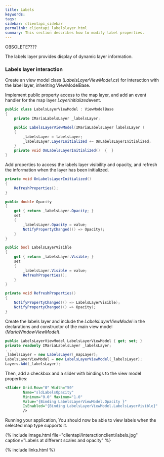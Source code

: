 ```yaml
---
title: Labels
keywords: 
tags: 
sidebar: clientapi_sidebar
permalink: clientapi_labelslayer.html
summary: This section describes how to modify label properties.
---
```


OBSOLETE???? 

The labels layer provides display of dynamic layer information.
###  Labels layer interaction

Create an view model class (*LabelsLayerViewModel.cs*) for interaction with the label layer, inheriting ViewModelBase. 

Implement public property access to the map layer, and add an event handler for the map layer *LayerInitialized*event.

```csharp
public class LabelsLayerViewModel : ViewModelBase
{
    private IMariaLabelsLayer _labelsLayer;

    public LabelsLayerViewModel(IMariaLabelsLayer labelsLayer )
    {
        _labelsLayer = labelsLayer;
        _labelsLayer.LayerInitialized += OnLabelsLayerInitialized;
    }
    private void OnLabelsLayerInitialized()  {  }
}
```

Add properties to access the labels layer visibility and opacity, and refresh the information when the layer has been initialized.

```csharp
private void OnLabelsLayerInitialized()
{
    RefreshProperties();
}

public double Opacity
{
    get { return _labelsLayer.Opacity; }
    set
    {
        _labelsLayer.Opacity = value;
        NotifyPropertyChanged(() => Opacity);
    }
}

public bool LabelsLayerVisible
{
    get { return _labelsLayer.Visible; }
    set
    {
        _labelsLayer.Visible = value;
        RefreshProperties();
    }
}

private void RefreshProperties()
{
    NotifyPropertyChanged(() => LabelsLayerVisible);
    NotifyPropertyChanged(() => Opacity);
}
```

Create the labels layer and include the *LabelsLayerViewModel* in the declarations and constructor of the main view model (*MariaWindowViewModel*).

```csharp
public LabelsLayerViewModel LabelsLayerViewModel { get; set; }
private readonly IMariaLabelsLayer _labelsLayer;
. . .
_labelsLayer = new LabelsLayer(_mapLayer);
LabelsLayerViewModel = new LabelsLayerViewModel(_labelsLayer);
Layers.Add(_labelsLayer);
```

Then, add a checkbox and a slider with bindings to the view model properties:

```xml
<Slider Grid.Row="0" Width="50"
        Name="sldLabelsOpacity" 
        Minimum="0.0" Maximum="1.0" 
        Value="{Binding LabelsLayerViewModel.Opacity }" 
        IsEnabled="{Binding LabelsLayerViewModel.LabelsLayerVisible}"
        />
```

Running your application, You should now be able to view labels when the selected map type supports it.

{% include image.html file="clientapi/interactionclient/labels.jpg" caption="Labels at different scales and opacity" %}

{% include links.html %}